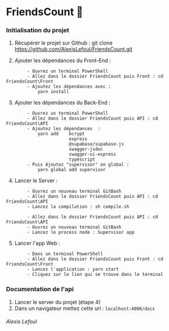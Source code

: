 ﻿# FriendsCount 🤑

### Initialisation du projet 

1.  Récupérer le projet sur Github : git clone https://github.com/AlexisLefoul/FriendsCount.git

2.  Ajouter les dépendances  du Front-End :
```
        - Ouvrez un terminal PowerShell
        - Allez dans le dossier FriendsCount puis Front : cd FriendsCount\Front
        - Ajoutez les dépendances avec :
            yarn install
```       

3.  Ajouter les dépendances  du Back-End :
```   
        - Ouvrez un terminal PowerShell
        - Allez dans le dossier FriendsCount puis API : cd FriendsCount\API
        - Ajoutez les dépendances  :
            yarn add    bcrypt
                        express
                        @supabase/supabase-js
                        swagger-jsdoc
                        swagger-ui-express
                        typescript
        - Puis Ajoutez "supervisor" en global :
            yarn global add supervisor
```   
4.  Lancer le Server :
```   
        - Ouvrez un nouveau terminal GitBash
        - Allez dans le dossier FriendsCount puis API : cd FriendsCount\API
        - Lancez la compilation : sh compile.sh

        - Allez dans le dossier FriendsCount puis API : cd FriendsCount\API
        - Ouvrez un nouveau terminal GitBash
        - Lancez le process node : Supervisor app
```   
5.  Lancer l'app Web :
```   
        - Dans un terminal PowerShell
        - Allez dans le dossier FriendsCount puis Front : cd FriendsCount\Front
        - Lancez l'application : yarn start
        - Cliquez sur le lien qui se trouve dans le terminal
```   


### Documentation de l'api

1. Lancer le server du projet (étape 4)
2. Dans un navigateur mettez cette url : ``` localhost:4000/docs ```


###### Alexis Lefoul
